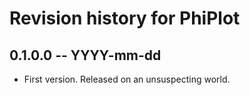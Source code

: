 # Revision history for PhiPlot

## 0.1.0.0  -- YYYY-mm-dd

* First version. Released on an unsuspecting world.
